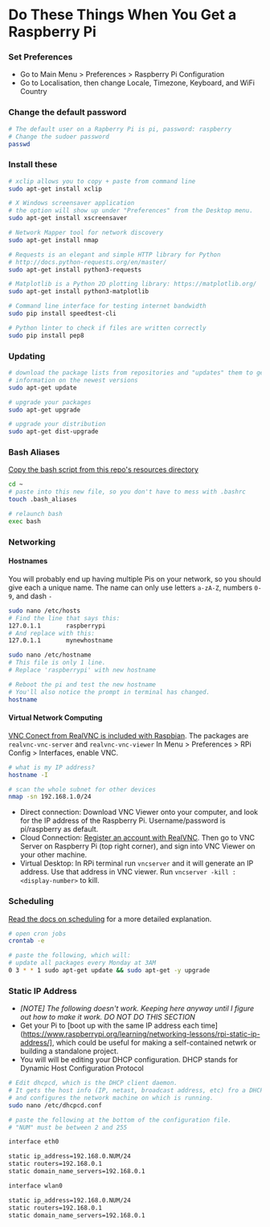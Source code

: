 # Do These Things When You Get a Raspberry Pi

### Set Preferences

* Go to Main Menu > Preferences > Raspberry Pi Configuration
* Go to Localisation, then change Locale, Timezone, Keyboard, and WiFi Country

### Change the default password
```bash
# The default user on a Rapberry Pi is pi, password: raspberry
# Change the sudoer password
passwd
```

### Install these

```bash
# xclip allows you to copy + paste from command line
sudo apt-get install xclip

# X Windows screensaver application
# the option will show up under "Preferences" from the Desktop menu.
sudo apt-get install xscreensaver

# Network Mapper tool for network discovery
sudo apt-get install nmap

# Requests is an elegant and simple HTTP library for Python
# http://docs.python-requests.org/en/master/
sudo apt-get install python3-requests

# Matplotlib is a Python 2D plotting library: https://matplotlib.org/
sudo apt-get install python3-matplotlib

# Command line interface for testing internet bandwidth
sudo pip install speedtest-cli

# Python linter to check if files are written correctly
sudo pip install pep8
```

### Updating

```bash
# download the package lists from repositories and "updates" them to get
# information on the newest versions
sudo apt-get update

# upgrade your packages
sudo apt-get upgrade

# upgrade your distribution
sudo apt-get dist-upgrade
```

### Bash Aliases

[Copy the bash script from this repo's resources directory](https://github.com/herereadthis/lutra/blob/master/resources/.bash_aliases)

```bash
cd ~
# paste into this new file, so you don't have to mess with .bashrc
touch .bash_aliases

# relaunch bash
exec bash
```


### Networking

#### Hostnames

You will probably end up having multiple Pis on your network, so you should give each a unique name. The name can only use letters `a-zA-Z`, numbers `0-9`, and dash `-`

```bash
sudo nano /etc/hosts
# Find the line that says this:
127.0.1.1       raspberrypi
# And replace with this:
127.0.1.1       mynewhostname

sudo nano /etc/hostname
# This file is only 1 line.
# Replace 'raspberrypi' with new hostname

# Reboot the pi and test the new hostname
# You'll also notice the prompt in terminal has changed.
hostname

```

#### Virtual Network Computing

[VNC Conect from RealVNC is included with Raspbian](https://www.raspberrypi.org/documentation/remote-access/vnc/README.md). The packages are `realvnc-vnc-server` and `realvnc-vnc-viewer` In Menu > Preferences > RPi Config > Interfaces, enable VNC.

```bash
# what is my IP address?
hostname -I

# scan the whole subnet for other devices
nmap -sn 192.168.1.0/24
```

* Direct connection: Download VNC Viewer onto your computer, and look for the IP address of the Raspberry Pi. Username/password is pi/raspberry as default.
* Cloud Connection: [Register an account with RealVNC](https://www.realvnc.com/raspberrypi/#sign-up). Then go to VNC Server on Raspberry Pi (top right corner), and sign into VNC Viewer on your other machine.
* Virtual Desktop: In RPi terminal run ```vncserver``` and it will generate an IP address. Use that address in VNC viewer. Run ```vncserver -kill :<display-number>``` to kill.


### Scheduling

[Read the docs on scheduling](https://github.com/herereadthis/lutra/blob/master/docs/scheduling.md) for a more detailed explanation.

```bash
# open cron jobs
crontab -e

# paste the following, which will:
# update all packages every Monday at 3AM
0 3 * * 1 sudo apt-get update && sudo apt-get -y upgrade
```

### Static IP Address

* *[NOTE] The following doesn't work. Keeping here anyway until I figure out how to make it work. DO NOT DO THIS SECTION*
* Get your Pi to [boot up with the same IP address each time](https://www.raspberrypi.org/learning/networking-lessons/rpi-static-ip-address/], which could be useful for making a self-contained netwrk or building a standalone project.
* You will will be editing your DHCP configuration. DHCP stands for Dynamic Host Configuration Protocol

```bash
# Edit dhcpcd, which is the DHCP client daemon.
# It gets the host info (IP, netast, broadcast address, etc) fro a DHCP server 
# and configures the network machine on which is running.
sudo nano /etc/dhcpcd.conf

# paste the following at the bottom of the configuration file.
# "NUM" must be between 2 and 255

interface eth0

static ip_address=192.168.0.NUM/24
static routers=192.168.0.1
static domain_name_servers=192.168.0.1

interface wlan0

static ip_address=192.168.0.NUM/24
static routers=192.168.0.1
static domain_name_servers=192.168.0.1
```
